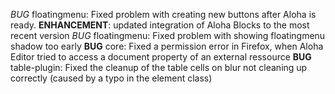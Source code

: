 *BUG* floatingmenu: Fixed problem with creating new buttons after Aloha is ready.
**ENHANCEMENT**: updated integration of Aloha Blocks to the most recent version
*BUG* floatingmenu: Fixed problem with showing floatingmenu shadow too early
**BUG** core: Fixed a permission error in Firefox, when Aloha Editor tried to access a document property of an external ressource
**BUG** table-plugin: Fixed the cleanup of the table cells on blur not cleaning up correctly (caused by a typo in the element class)
